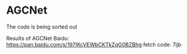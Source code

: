 # AGCNet
The code is being sorted out

Results of AGCNet
Baidu: https://pan.baidu.com/s/197IKcVEWbCKTkZqG0BZBhg  fetch code: 7ijb
